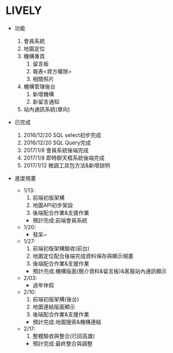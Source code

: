 # LIVELY
* 功能
	1.	會員系統
	2.	地圖定位
	3.	機構專頁
		1.	留言板
		2.	報表<資方權限>
		3.	相關照片
	4.	機構管理後台
		1.	新增機構
		2.	新留言通知
	5.	站內通訊系統(單向)
* 已完成
	1.	2016/12/20    SQL select初步完成
	2.	2016/12/20    SQL Query完成
	3.	2017/1/8      會員系統後端完成
	4.	2017/1/8      即時聊天框系統後端完成
	5.	2017/1/12     微調工具包方法&新增說明

* 進度規畫
	+ 1/13:
		1. 前端初版架構
		2. 地圖API初步架設
		3. 後端配合作業&支援作業
		- 預計完成:前端會員系統
	+ 1/20:
		- 發呆~
	+ 1/27:
		1. 前端初版架構驗收(前台)
		2. 地圖定位配合後端完成資料保存與顯示規畫
		3. 後端配合作業&支援作業
		- 預計完成:機構版面(簡介資料&留言板)&客服站內通訊顯示
	+ 2/03:
		- 過年休假
	+ 2/10:
		1. 前端初版架構(後台)
		2. 地圖連結版面顯示
		3. 後端配合作業&支援作業
		- 預計完成:地圖搜索&機構連結
	+ 2/17:
		1. 整體驗收與整合(已回高雄)
		- 預計完成:最終整合與調整